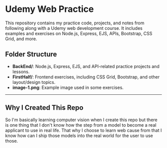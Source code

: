 # Udemy Web Practice

This repository contains my practice code, projects, and notes from following along with a Udemy web development course. It includes examples and exercises on Node.js, Express, EJS, APIs, Bootstrap, CSS Grid, and more.

## Folder Structure

- **BackEnd/**: Node.js, Express, EJS, and API-related practice projects and lessons.
- **FirstHalf/**: Frontend exercises, including CSS Grid, Bootstrap, and other layout/design topics.
- **image-1.png**: Example image used in some exercises.

---

## Why I Created This Repo

So I'm basically learning computer vision when I create this repo but there is one thing that I don't know how the step from a model to become a real applicant to use in real life. That why I choose to learn web cause from that I know how can I ship those models into the real world for the user to use those.